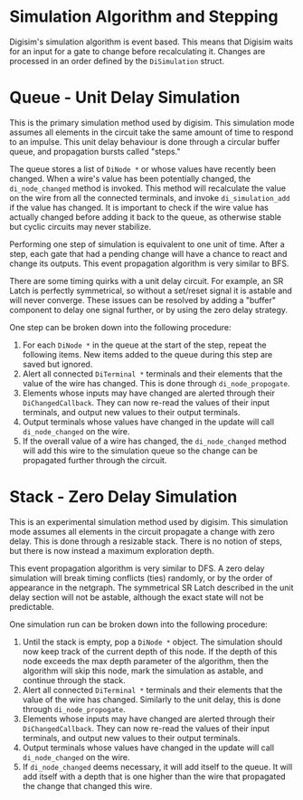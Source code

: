 # Simulation Algorithm and Stepping

Digisim's simulation algorithm is event based.
This means that Digisim waits for an input for a gate to change before recalculating it.
Changes are processed in an order defined by the `DiSimulation` struct.

# Queue - Unit Delay Simulation

This is the primary simulation method used by digisim.
This simulation mode assumes all elements in the circuit take the same amount of time to respond to an impulse.
This unit delay behaviour is done through a circular buffer queue, and propagation bursts called "steps."

The queue stores a list of `DiNode *` or whose values have recently been changed.
When a wire's value has been potentially changed, the `di_node_changed` method is invoked.
This method will recalculate the value on the wire from all the connected terminals, and invoke `di_simulation_add` if the value has changed.
It is important to check if the wire value has actually changed before adding it back to the queue, as otherwise stable but cyclic circuits may never stabilize.

Performing one step of simulation is equivalent to one unit of time.
After a step, each gate that had a pending change will have a chance to react and change its outputs.
This event propagation algorithm is very similar to BFS.

There are some timing quirks with a unit delay circuit.
For example, an SR Latch is perfectly symmetrical, so without a set/reset signal it is astable and will never converge.
These issues can be resolved by adding a "buffer" component to delay one signal further, or by using the zero delay strategy.

One step can be broken down into the following procedure:

1. For each `DiNode *` in the queue at the start of the step, repeat the following items.
   New items added to the queue during this step are saved but ignored.
2. Alert all connected `DiTerminal *` terminals and their elements that the value of the wire has changed.
   This is done through `di_node_propogate`.
3. Elements whose inputs may have changed are alerted through their `DiChangedCallback`.
   They can now re-read the values of their input terminals, and output new values to their output terminals.
4. Output terminals whose values have changed in the update will call `di_node_changed` on the wire.
5. If the overall value of a wire has changed, the `di_node_changed` method will add this wire to the simulation queue so the change can be propagated further through the circuit.

# Stack - Zero Delay Simulation

This is an experimental simulation method used by digisim.
This simulation mode assumes all elements in the circuit propagate a change with zero delay.
This is done through a resizable stack. There is no notion of steps, but there is now instead a maximum exploration depth.

This event propagation algorithm is very similar to DFS.
A zero delay simulation will break timing conflicts (ties) randomly, or by the order of appearance in the netgraph.
The symmetrical SR Latch described in the unit delay section will not be astable, although the exact state will not be predictable.

One simulation run can be broken down into the following procedure:

1. Until the stack is empty, pop a `DiNode *` object. The simulation should now keep track of the current depth of this node.
   If the depth of this node exceeds the max depth parameter of the algorithm, then the algorithm will skip this node, mark the simulation as astable, and continue through the stack.
2. Alert all connected `DiTerminal *` terminals and their elements that the value of the wire has changed.
   Similarly to the unit delay, this is done through `di_node_propogate`.
3. Elements whose inputs may have changed are alerted through their `DiChangedCallback`.
   They can now re-read the values of their input terminals, and output new values to their output terminals.
4. Output terminals whose values have changed in the update will call `di_node_changed` on the wire.
5. If `di_node_changed` deems necessary, it will add itself to the queue. It will add itself with a depth that is one higher than the wire that propagated the change that changed this wire.
